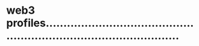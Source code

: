 # web3 profiles...........................................................................................
